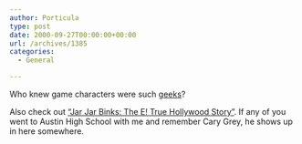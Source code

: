 ```yaml
---
author: Porticula
type: post
date: 2000-09-27T00:00:00+00:00
url: /archives/1385
categories:
  - General

---
```

Who knew game characters were such [geeks][1]?  


  
Also check out [&#8220;Jar Jar Binks: The E! True Hollywood Story&#8221;][2]. If any of you went to Austin High School with me and remember Cary Grey, he shows up in here somewhere.

 [1]: http://www.ifilm.com/ifilm/skeletons/film_detail/0,1263,220487,00.html
 [2]: http://www.ifilm.com/ifilm/skeletons/film_detail/0,1263,430452,00.html
